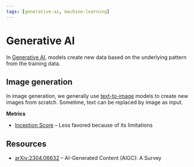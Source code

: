 ```yaml
---
tags: [generative-ai, machine-learning]
---
```


# Generative AI

In [Generative AI](https://en.wikipedia.org/wiki/Generative_artificial_intelligence), models create new data based on the underlying pattern from the training data. 

## Image generation

In image generation, we generally use [text-to-image](https://en.wikipedia.org/wiki/Text-to-image_model) models to create new images from scratch. Sometime, text can be replaced by image as input. 

**Metrics**
- [Inception Score](/engineering/machine-learning/metrics/inception-score.md) – Less favored because of its limitations

## Resources

- [arXiv:2304.06632](https://arxiv.org/abs/2304.06632) – AI-Generated Content (AIGC): A Survey